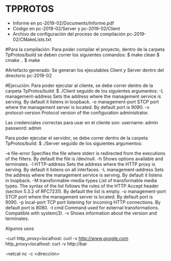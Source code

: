 # TPPROTOS
- Informe en pc-2019-02/Documents/Informe.pdf
- Código en pc-2019-02/Server y pc-2019-02/Client
- Archivo de configuración del proceso de compilación pc-2019-02/CMakeLists.txt

#Para la compilación:
Para poder compilar el proyecto, dentro de la carpeta TpProtos/build se deben correr los siguientes comandos:
$ make clean
$ cmake ..
$ make


#Artefacto generado:
Se generan los ejecutables Client y Server dentro del directorio pc-2019-02 


#Ejecución:
Para poder ejecutar al cliente, se debe correr dentro de la carpeta TpProtos/build: 
$ ./Client 
seguido de los siguientes argumentos:
-L management-address
Sets the address where the management service is serving. By default it listens in loopback.
-o management-port
STCP port where the management server is located. By default port is 9090.
-v protocol-version
Protocol version of the configuration administrator.

Las credenciales correctas para usar en el cliente son:
username: admin
password: admin




Para poder ejecutar el servidor, se debe correr dentro de la carpeta TpProtos/build: 
$ ./Server 
seguido de los siguientes argumentos:

-e file-error
Specifies the file where stderr is redirected from the executions of the filters. By default the file is /dev/null.
-h
Shows options available and terminates.
-l HTTP-address
Sets the address where the HTTP proxy is serving. By default it listens on all interfaces.
-L management-address
Sets the address where the management service is serving. By default it listens in loopback.
-M transformable-media-types
List of transformable media types. The syntax of the list follows the rules of the HTTP Accept header (section 5.3.2 of RFC7231). By default the list is empty.
-o management-port
STCP port where the management server is located. By default port is 9090.
-p local-port
TCP port listening for incoming HTTP connections. By default port is 8080.
-t cmd
Command used for external transformations. Compatible with system(3).
-v
Shows information about the version and terminates.



Algunos usos

-curl
http_proxy=localhost:<puerto> curl -v http://www.google.com
http_proxy=localhost:<puerto>  curl -v http://bar

-netcat
nc -c <dirección> <puerto> 





